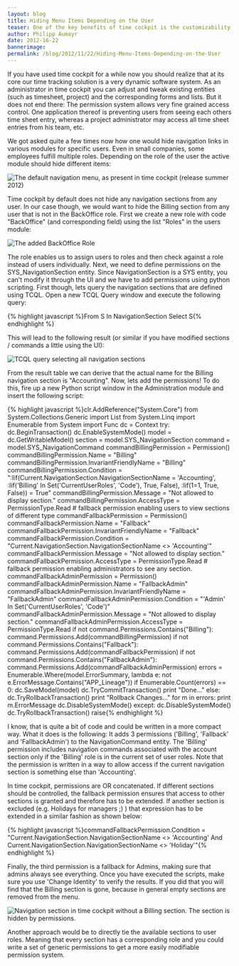 ```yaml
---
layout: blog
title: Hiding Menu Items Depending on the User
teaser: One of the key benefits of time cockpit is the customizability. A thing that is often requested but unfortunately still a bit difficult is hiding menu items depending on the current user.
author: Philipp Aumayr
date: 2012-16-22
bannerimage: 
permalink: /blog/2012/11/22/Hiding-Menu-Items-Depending-on-the-User
---
```


<p xmlns="http://www.w3.org/1999/xhtml">If you have used time cockpit for a while now you should realize that at its core our time tracking solution is a very dynamic software system. As an administrator in time cockpit you can adjust and tweak existing entities (such as timesheet, project) and the corresponding forms and lists. But it does not end there: The permission system allows very fine grained access control. One application thereof is preventing users from seeing each others time sheet entry, whereas a project administrator may access all time sheet entries from his team, etc.</p><p xmlns="http://www.w3.org/1999/xhtml">We got asked quite a few times now how one would hide navigation links in various modules for specific users. Even in small companies, some employees fulfill multiple roles. Depending on the role of the user the active module should hide different items:</p><p xmlns="http://www.w3.org/1999/xhtml">
  <img src="{{site.baseurl}}/content/images/blog/2012/11/default_navigation_menu.PNG" alt="The default navigation menu, as present in time cockpit (release summer 2012)" title="The default navigation menu (all entries visible to all users)" />
</p><p xmlns="http://www.w3.org/1999/xhtml">Time cockpit by default does not hide any navigation sections from any user. In our case though, we would want to hide the Billing section from any user that is not in the BackOffice role. First we create a new role with code "BackOffice" (and corresponding field) using the list "Roles" in the users module:</p><p xmlns="http://www.w3.org/1999/xhtml">
  <img src="{{site.baseurl}}/content/images/blog/2012/11/backoffice_role.PNG" alt="The added BackOffice Role" title="A new Role with Code &quot;BackOffice&quot; is added to the list of roles." />
</p><p xmlns="http://www.w3.org/1999/xhtml">The role enables us to assign users to roles and then check against a role instead of users individually. Next, we need to define permissions on the SYS_NavigationSection entity. Since NavigationSection is a SYS entity, you can't modify it through the UI and we have to add permissions using python scripting. First though, lets query the navigation sections that are defined using TCQL. Open a new TCQL Query window and execute the following query:</p>{% highlight javascript %}From S In NavigationSection Select S{% endhighlight %}<p xmlns="http://www.w3.org/1999/xhtml">This will lead to the following result (or similar if you have modified sections / commands a little using the UI):</p><p xmlns="http://www.w3.org/1999/xhtml">
  <img src="{{site.baseurl}}/content/images/blog/2012/11/defaultnavigationsections.PNG" alt="TCQL query selecting all navigation sections" title="TCQL query to select navigation sections." />
</p><p xmlns="http://www.w3.org/1999/xhtml">From the result table we can derive that the actual name for the Billing navigation section is "Accounting". Now, lets add the permissions! To do this, fire up a new Python script window in the Administration module and insert the following script:</p>{% highlight javascript %}clr.AddReference(&quot;System.Core&quot;)&#xA;from System.Collections.Generic import List&#xA;from System.Linq import Enumerable&#xA;from System import Func&#xA;&#xA;dc = Context&#xA;try:&#xA;    dc.BeginTransaction()&#xA;    dc.EnableSystemMode()&#xA;    model = dc.GetWritableModel()&#xA;&#xA;    section = model.SYS_NavigationSection&#xA;    command = model.SYS_NavigationCommand&#xA;&#xA;    commandBillingPermission = Permission()&#xA;    commandBillingPermission.Name = &quot;Billing&quot;&#xA;    commandBillingPermission.InvariantFriendlyName = &quot;Billing&quot;&#xA;    commandBillingPermission.Condition = &quot;:Iif(Current.NavigationSection.NavigationSectionName = 'Accounting', :Iif('Billing' In Set('CurrentUserRoles', 'Code'), True, False), :Iif(1=1, True, False)) = True&quot;&#xA;    commandBillingPermission.Message = &quot;Not allowed to display section.&quot;&#xA;    commandBillingPermission.AccessType = PermissionType.Read&#xA;&#xA;    # fallback permission enabling users to view sections of different type&#xA;    commandFallbackPermission = Permission()&#xA;    commandFallbackPermission.Name = &quot;Fallback&quot;&#xA;    commandFallbackPermission.InvariantFriendlyName = &quot;Fallback&quot;&#xA;    commandFallbackPermission.Condition = &quot;Current.NavigationSection.NavigationSectionName &lt;&gt; 'Accounting'&quot;&#xA;    commandFallbackPermission.Message = &quot;Not allowed to display section.&quot;&#xA;    commandFallbackPermission.AccessType = PermissionType.Read&#xA;&#xA;    # fallback permission enabling administrators to see any section.&#xA;    commandFallbackAdminPermission = Permission()&#xA;    commandFallbackAdminPermission.Name = &quot;FallbackAdmin&quot;&#xA;    commandFallbackAdminPermission.InvariantFriendlyName = &quot;FallbackAdmin&quot;&#xA;    commandFallbackAdminPermission.Condition = &quot;'Admin' In Set('CurrentUserRoles', 'Code')&quot;&#xA;    commandFallbackAdminPermission.Message = &quot;Not allowed to display section.&quot;&#xA;    commandFallbackAdminPermission.AccessType = PermissionType.Read&#xA;&#xA;    if not command.Permissions.Contains(&quot;Billing&quot;):&#xA;        command.Permissions.Add(commandBillingPermission)&#xA;    if not command.Permissions.Contains(&quot;Fallback&quot;):&#xA;        command.Permissions.Add(commandFallbackPermission)&#xA;    if not command.Permissions.Contains(&quot;FallbackAdmin&quot;):&#xA;        command.Permissions.Add(commandFallbackAdminPermission)&#xA;    &#xA;    errors = Enumerable.Where(model.ErrorSummary, lambda e: not e.ErrorMessage.Contains(&quot;APP_Lineage&quot;))&#xA;    if Enumerable.Count(errors) == 0:&#xA;        dc.SaveModel(model)&#xA;        dc.TryCommitTransaction()&#xA;        print &quot;Done...&quot;&#xA;    else:&#xA;        dc.TryRollbackTransaction()&#xA;        print &quot;Rollback Changes...&quot;&#xA;        for m in errors:&#xA;            print m.ErrorMessage&#xA;    dc.DisableSystemMode()&#xA;except:&#xA;    dc.DisableSystemMode()&#xA;    dc.TryRollbackTransaction()&#xA;    raise{% endhighlight %}<p xmlns="http://www.w3.org/1999/xhtml">I know, that is quite a bit of code and could be written in a more compact way. What it does is the following: It adds 3 permissions ('Billing', 'Fallback' and 'FallbackAdmin') to the NavigationCommand entity. The 'Billing' permission includes navigation commands associated with the account section only if the 'Billing' role is in the current set of user roles. Note that the permission is written in a way to allow access if the current navigation section is something else than 'Accounting'.</p><p xmlns="http://www.w3.org/1999/xhtml">In time cockpit, permissions are OR concatenated. If different sections should be controlled, the fallback permission ensures that access to other sections is granted and therefore has to be extended. If another section is excluded (e.g. Holidays for managers ;) ) that expression has to be extended in a similar fashion as shown below:</p>{% highlight javascript %}commandFallbackPermission.Condition = &quot;Current.NavigationSection.NavigationSectionName &lt;&gt; 'Accounting' And Current.NavigationSection.NavigationSectionName &lt;&gt; 'Holiday'&quot;{% endhighlight %}<p xmlns="http://www.w3.org/1999/xhtml">Finally, the third permission is a fallback for Admins, making sure that admins always see everything. Once you have executed the scripts, make sure you use 'Change Identity' to verify the results. If you did that you will find that the Billing section is gone, because in general empty sections are removed from the menu.</p><p xmlns="http://www.w3.org/1999/xhtml">
  <img src="{{site.baseurl}}/content/images/blog/2012/11/BillingSectionGone.PNG" alt="Navigation section in time cockpit without a Billing section. The section is hidden by permissions." title="Navigation module with a hidden Billing section" />
</p><p xmlns="http://www.w3.org/1999/xhtml">Another approach would be to directly tie the available sections to user roles. Meaning that every section has a corresponding role and you could write a set of generic permissions to get a more easily modifiable permission system.</p>